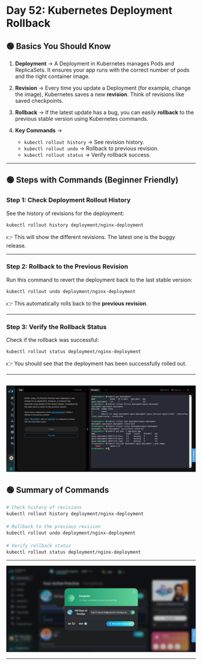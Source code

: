# Day 52: Kubernetes Deployment Rollback  

## 🟢 Basics You Should Know  

1. **Deployment** → A Deployment in Kubernetes manages Pods and ReplicaSets. It ensures your app runs with the correct number of pods and the right container image.  

2. **Revision** → Every time you update a Deployment (for example, change the image), Kubernetes saves a new **revision**. Think of revisions like saved checkpoints.  

3. **Rollback** → If the latest update has a bug, you can easily **rollback** to the previous stable version using Kubernetes commands.  

4. **Key Commands** →  
   - `kubectl rollout history` → See revision history.  
   - `kubectl rollout undo` → Rollback to previous revision.  
   - `kubectl rollout status` → Verify rollback success.  

---

## 🟢 Steps with Commands (Beginner Friendly)  

### Step 1: Check Deployment Rollout History  

See the history of revisions for the deployment:  

```bash
kubectl rollout history deployment/nginx-deployment
```

👉 This will show the different revisions. The latest one is the buggy release.  

---

### Step 2: Rollback to the Previous Revision  

Run this command to revert the deployment back to the last stable version:  

```bash
kubectl rollout undo deployment/nginx-deployment
```

👉 This automatically rolls back to the **previous revision**.  

---

### Step 3: Verify the Rollback Status 

Check if the rollback was successful:  

```bash
kubectl rollout status deployment/nginx-deployment
```

👉 You should see that the deployment has been successfully rolled out.  

---
![Rollback Verification 1](assets/Screenshot%202025-09-27%20185525.png)
---

## 🟢 Summary of Commands  

```bash
# Check history of revisions
kubectl rollout history deployment/nginx-deployment

# Rollback to the previous revision
kubectl rollout undo deployment/nginx-deployment

# Verify rollback status
kubectl rollout status deployment/nginx-deployment
```

---
![Rollback Verification 2](assets/Screenshot%202025-09-27%20185752.png)

---